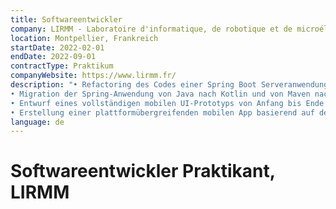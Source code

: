```yaml
---
title: Softwareentwickler
company: LIRMM - Laboratoire d'informatique, de robotique et de microélectronique de Montpellier
location: Montpellier, Frankreich
startDate: 2022-02-01
endDate: 2022-09-01
contractType: Praktikum
companyWebsite: https://www.lirmm.fr/
description: "• Refactoring des Codes einer Spring Boot Serveranwendung
• Migration der Spring-Anwendung von Java nach Kotlin und von Maven nach Gradle
• Entwurf eines vollständigen mobilen UI-Prototyps von Anfang bis Ende
• Erstellung einer plattformübergreifenden mobilen App basierend auf dem Prototyp mithilfe von Flutter"
language: de
---
```


# Softwareentwickler Praktikant, LIRMM